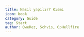 ```yaml
---
title: Nasıl yapılır? Kısmı
icon: book
category: Guide
tag: Start
author: QweRez, Schvis, OpHellfire
---
```


<AutoCatalog />
